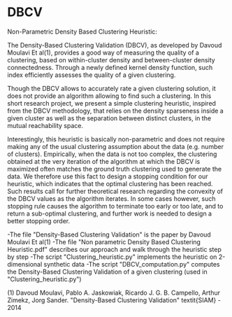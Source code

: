 # DBCV
Non-Parametric Density Based Clustering Heuristic:

The Density-Based Clustering Validation (DBCV), as developed by Davoud Moulavi Et al(1), provides a good way of measuring the quality of a clustering, based on within-cluster density and between-cluster density connectedness. Through a newly defined kernel density function, such index efficiently assesses the quality of a given clustering.

Though the DBCV allows to accurately rate a given clustering solution, it does not provide an algorithm allowing to find such a clustering. In this short research project, we present a simple clustering heuristic, inspired from the DBCV methodology, that relies on the density sparseness inside a given cluster as well as the separation between distinct clusters, in the mutual reachability space.

Interestingly, this heuristic is basically non-parametric and does not require making any of the usual clustering assumption about the data (e.g. number of clusters). Empirically, when the data is not too complex, the clustering obtained at the very iteration of the algorithm at which the DBCV is maximized often matches the ground truth clustering used to generate the data.
We therefore use this fact to design a stopping condition for our heuristic, which indicates that the optimal clustering has been reached. Such results call for further theoretical research regarding the convexity of the DBCV values as the algorithm iterates. In some cases however, such stopping rule causes the algorithm to terminate too early or too late, and to return a sub-optimal clustering, and further work is needed to design a better stopping order.

-The file "Density-Based Clustering Validation" is the paper by Davoud Moulavi Et al(1)
-The file "Non parametric Density Based Clustering Heuristic.pdf" describes our approach and walk through the heuristic step by step
-The script "Clustering_heuristic.py" implements the heuristic on 2-dimensional synthetic data
-The script "DBCV_computation.py" computes the Density-Based Clustering Validation of a given clustering (used in "Clustering_heuristic.py")

(1)
Davoud Moulavi, Pablo A. Jaskowiak, Ricardo J. G. B. Campello, Arthur Zimekz, Jorg Sander.
"Density-Based Clustering Validation" 
textit{SIAM} - 2014

